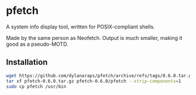 # pfetch

A system info display tool, written for POSIX-compliant shells.

Made by the same person as Neofetch. Output is much smaller, making it good as a pseudo-MOTD.

## Installation

```sh
wget https://github.com/dylanaraps/pfetch/archive/refs/tags/0.6.0.tar.gz -O pfetch-0.6.0.tar.gz
tar xf pfetch-0.6.0.tar.gz pfetch-0.6.0/pfetch --strip-components=1
sudo cp pfetch /usr/bin
```
